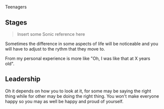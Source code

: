 #

Teenagers

## Stages

> Insert some Sonic reference here

Sometimes the difference in some aspects of life will be noticeable and you will have to adjust to the rythm that they move to.

From my personal experience is more like "Oh, I was like that at X years old".




## Leadership

Oh it depends on how you to look at it, for some may be saying the right thing while for other may be doing the right thing. You won't make everyone happy so you may as well be happy and proud of yourself.

##

##